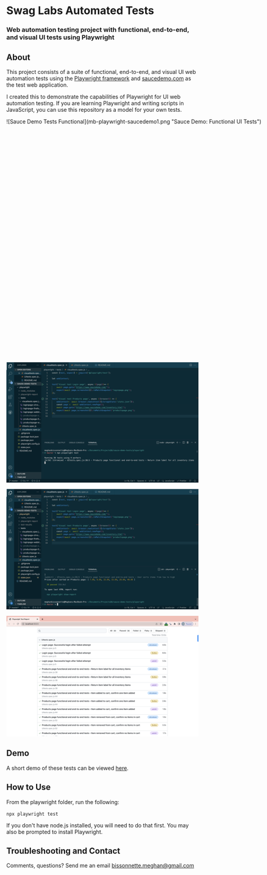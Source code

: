 # Swag Labs Automated Tests
### Web automation testing project with functional, end-to-end, and visual UI tests using Playwright

## About
This project consists of a suite of functional, end-to-end, and visual UI web automation tests using the [Playwright framework](https://playwright.dev/) and [saucedemo.com](https://www.saucedemo.com) as the test web application. 

I created this to demonstrate the capabilities of Playwright for UI web automation testing. If you are learning Playwright and writing scripts in JavaScript, you can use this repository as a model for your own tests.

<div style="width:1000px; height:625px">
![Sauce Demo Tests Functional](mb-playwright-saucedemo1.png "Sauce Demo: Functional UI Tests")
</div>

![Sauce Demo Tests VisualUI](mb-playwright-saucedemo2.png "Sauce Demo: Visual UI Tests")

![Sauce Demo Tests Passed](mb-playwright-saucedemo3.png "Sauce Demo Tests: Passed")

![Sauce Demo Tests Report](mb-playwright-saucedemo4.png "Sauce Demo Tests: Report")

## Demo
A short demo of these tests can be viewed [here](https://youtu.be/gJvFYZlOESA).

## How to Use

From the playwright folder, run the following:

```
npx playwright test
```

If you don't have node.js installed, you will need to do that first. You may also be prompted to install Playwright.

## Troubleshooting and Contact

Comments, questions? Send me an email [bissonnette.meghan@gmail.com](mailto:bissonnette.meghan@gmail.com)

